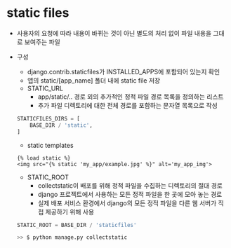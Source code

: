 # static files

- 사용자의 요청에 따라 내용이 바뀌는 것이 아닌 별도의 처리 없이 파일 내용을 그대로 보여주는 파일

- 구성

  - django.contrib.staticfiles가 INSTALLED_APPS에 포함되어 있는지 확인
  - 앱의 static/[app_name] 폴더 내에 static file 저장
  - STATIC_URL
    - app/static/.. 경로 외의 추가적인 정적 파일 경로 목록을 정의하는 리스트
    - 추가 파일 디렉토리에 대한 전체 경로를 포함하는 문자열 목록으로 작성

  ```python
  STATICFILES_DIRS = [
      BASE_DIR / 'static',
  ]
  ```

  - static templates

  ```django
  {% load static %}
  <img src="{% static 'my_app/example.jpg' %}" alt='my_app_img'>
  ```

  - STATIC_ROOT
    - collectstatic이 배포를 위해 정적 파일을 수집하는 디렉토리의 절대 경로
    - django 프로젝트에서 사용하는 모든 정적 파일을 한 곳에 모아 놓는 경로
    - 실제 배포 서비스 환경에서 django의 모든 정적 파일을 다른 웹 서버가 직접 제공하기 위해 사용

  ```python
  STATIC_ROOT = BASE_DIR / 'staticfiles'
  
  >> $ python manage.py collectstatic
  ```

  

  

  

  

  

  

